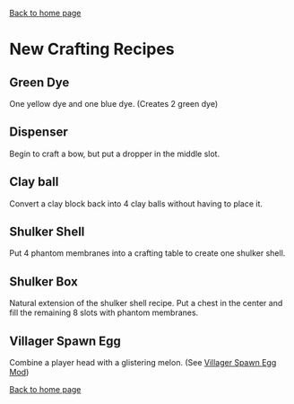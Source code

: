 [Back to home page](README.md)

# New Crafting Recipes

## Green Dye

One yellow dye and one blue dye. (Creates 2 green dye)

## Dispenser

Begin to craft a bow, but put a dropper in the middle slot.

## Clay ball

Convert a clay block back into 4 clay balls without having to place it.

## Shulker Shell

Put 4 phantom membranes into a crafting table to create one shulker shell.

## Shulker Box

Natural extension of the shulker shell recipe. Put a chest in the center and fill the remaining 8 slots with phantom membranes.

## Villager Spawn Egg

Combine a player head with a glistering melon. (See [Villager Spawn Egg Mod](villager.md))

[Back to home page](README.md)